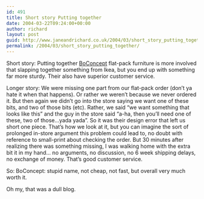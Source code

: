```yaml
---
id: 491
title: Short story Putting together
date: 2004-03-22T09:24:00+00:00
author: richard
layout: post
guid: http://www.janeandrichard.co.uk/2004/03/short_story_putting_together
permalink: /2004/03/short_story_putting_together/
---
```

Short story: Putting together [BoConcept](http://www.boconcept.com/) flat-pack furniture is more involved that slapping together something from Ikea, but you end up with something far more sturdy. Their also have superior customer service. 

Longer story: We were missing one part from our flat-pack order (don&#8217;t ya hate it when that happens). Or rather we weren&#8217;t because we never ordered it. But then again we didn&#8217;t go into the store saying we want one of these bits, and two of those bits (etc). Rather, we said &#8220;we want something that looks like this&#8221; and the guy in the store said &#8220;a-ha, then you&#8217;ll need one of these, two of those&#8230;yada yada&#8221;. So it was their design error that left us short one piece. That&#8217;s how we look at it, but you can imagine the sort of prolonged in-store argument this problem could lead to, no doubt with reference to small-print about checking the order. But 30 minutes after realizing there was something missing, I was walking home with the extra bit it in my hand&#8230; no arguments, no discussion, no 6 week shipping delays, no exchange of money. That&#8217;s good customer service. 

So: BoConcept: stupid name, not cheap, not fast, but overall very much worth it.

Oh my, that was a dull blog.